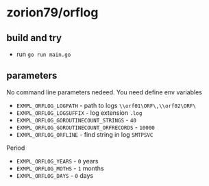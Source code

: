 # zorion79/orflog

## build and try

- run `go run main.go`

## parameters

No command line parameters nedeed. You need define env variables

- `EXMPL_ORFLOG_LOGPATH` - path to logs `\\orf01\ORF\,\\orf02\ORF\`
- `EXMPL_ORFLOG_LOGSUFFIX` - log extension `.log`
- `EXMPL_ORFLOG_GOROUTINECOUNT_STRINGS` - `40`
- `EXMPL_ORFLOG_GOROUTINECOUNT_ORFRECORDS` - `10000`
- `EXMPL_ORFLOG_ORFLINE` - find string in log `SMTPSVC`

Period
- `EXMPL_ORFLOG_YEARS` - `0` years
- `EXMPL_ORFLOG_MOTHS` - `1` months
- `EXMPL_ORFLOG_DAYS` - `0` days